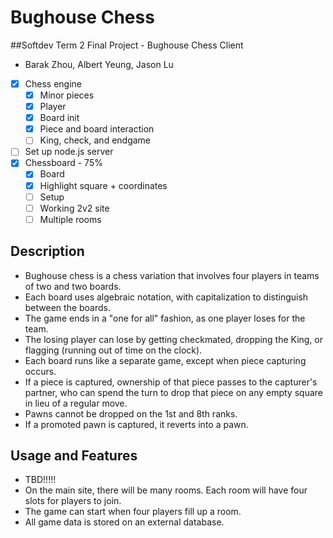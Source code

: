 # Bughouse Chess
##Softdev Term 2 Final Project - Bughouse Chess Client
* Barak Zhou, Albert Yeung, Jason Lu

- [x] Chess engine
  - [x] Minor pieces
  - [x] Player
  - [x] Board init
  - [x] Piece and board interaction
  - [ ] King, check, and endgame
- [ ] Set up node.js server
- [x] Chessboard - 75%
  - [x] Board
  - [x] Highlight square + coordinates
  - [ ] Setup
  - [ ] Working 2v2 site
  - [ ] Multiple rooms

## Description
* Bughouse chess is a chess variation that involves four players in teams of two and two boards.
* Each board uses algebraic notation, with capitalization to distinguish between the boards.
* The game ends in a "one for all" fashion, as one player loses for the team.
* The losing player can lose by getting checkmated, dropping the King, or flagging (running out of time on the clock).
* Each board runs like a separate game, except when piece capturing occurs.
* If a piece is captured, ownership of that piece passes to the capturer's partner, who can spend the turn to drop that piece on any empty square in lieu of a regular move.
* Pawns cannot be dropped on the 1st and 8th ranks.
* If a promoted pawn is captured, it reverts into a pawn.

## Usage and Features
* TBD!!!!!
* On the main site, there will be many rooms. Each room will have four slots for players to join.
* The game can start when four players fill up a room.
* All game data is stored on an external database.
